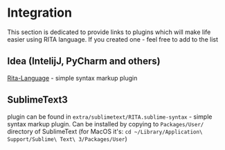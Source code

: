 # Integration

This section is dedicated to provide links to plugins which will make life easier using RITA language. If you created one - feel free to add to the list

## Idea (IntelijJ, PyCharm and others)

[Rita-Language](https://plugins.jetbrains.com/plugin/15011-rita-language) - simple syntax markup plugin

## SublimeText3

plugin can be found in `extra/sublimetext/RITA.sublime-syntax` - simple syntax markup plugin. Can be installed by copying to `Packages/User/` directory of SublimeText (for MacOS it's: `cd ~/Library/Application\ Support/Sublime\ Text\ 3/Packages/User`)